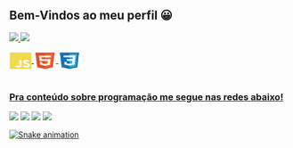  ## Bem-Vindos ao meu perfil 😀
 
 <div>
   <a href="https://github.com/Vitor-Iiyama">
   <img height="180em" src="https://github-readme-stats.vercel.app/api?username=Vitor-Iiyama&show_icons=true&theme=tokyonight&include_all_commits=true&count_private=true"/>
   <img height="180em" src="https://github-readme-stats.vercel.app/api/top-langs/?username=Vitor-Iiyama&layout=compact&langs_count=6&theme=tokyonight"/>

</div>
<div style="display: inline_block"><br>
  <img align="center" alt="Js" height="30" width="40" src="https://raw.githubusercontent.com/devicons/devicon/master/icons/javascript/javascript-plain.svg">
  <img align="center" alt="HTML" height="30" width="40" src="https://raw.githubusercontent.com/devicons/devicon/master/icons/html5/html5-original.svg">
  <img align="center" alt="CSS" height="30" width="40" src="https://raw.githubusercontent.com/devicons/devicon/master/icons/css3/css3-original.svg">
</div>
 
 <br>
 
  ### Pra conteúdo sobre programação me segue nas redes abaixo!
 
<div> 
  <a href="https://instagram.com/Vitor_Iiyama" target="_blank"><img src="https://img.shields.io/badge/-Instagram-%23E4405F?style=for-the-badge&logo=instagram&logoColor=white" target="_blank"></a>
 <a href="https://discord.gg/5DVhGKVf4h" target="_blank"><img src="https://img.shields.io/badge/Discord-7289DA?style=for-the-badge&logo=discord&logoColor=white" target="_blank"></a> 
  <a href = "mailto:Vitor.iiyama@gmail.com"><img src="https://img.shields.io/badge/-Gmail-%23333?style=for-the-badge&logo=gmail&logoColor=white" target="_blank"></a>
 </a><a href="https://www.linkedin.com/in/vitor-iiyama-36a119246" target="_blank"><img src="https://img.shields.io/badge/-LinkedIn-%230077B5?style=for-the-badge&logo=linkedin&logoColor=white" target="_blank"> 
 
  ![Snake animation](https://github.com/Vitor-Iiyama/Vitor-Iiyama/blob/output/github-contribution-grid-snake.svg)

</div>
